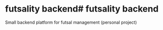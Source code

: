 # futsality backend# futsality backend

Small backend platform for futsal management (personal project)
